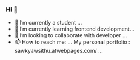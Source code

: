 ### Hi 👋

- 🔭 I’m currently a student ...
- 🌱 I’m currently learning frontend development...
- 👯 I’m looking to collaborate with developer ...
- 📫 How to reach me:  ...
My personal portfolio : sawkyawsithu.atwebpages.com/ ...

